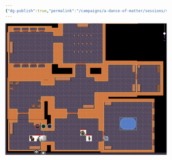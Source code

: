 ```yaml
---
{"dg-publish":true,"permalink":"/campaigns/a-dance-of-matter/sessions/session-1029/"}
---
```


![session-witchroads-03](/img/user/attachments/session-witchroads-03.png)

